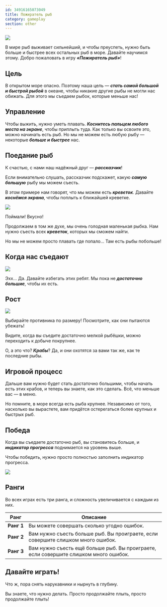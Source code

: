 ```yaml
---
id: 34916165073049
title: Пожиратель рыб
category: gameplay
section: other
---
```

![](https://help.studycat.com/hc/article_attachments/34916165069849)

В мире рыб выживает сильнейший, и чтобы преуспеть, нужно быть больше и быстрее всех остальных рыб в море. Давайте научимся этому. Добро пожаловать в игру ***«Пожиратель рыб»***!

## Цель

В открытом море опасно. Поэтому наша цель — ***стать самой большой и быстрой рыбой*** в океане, чтобы никакие другие рыбы не могли нас обижать. Для этого мы съедаем рыбок, которые меньше нас!

## Управление

Чтобы выжить, нужно уметь плавать. ***Коснитесь пальцем любого места на экране***, чтобы приплыть туда. Как только вы освоите это, можно начинать есть рыб. Но мы не можем есть любую рыбу — некоторые ***больше и быстрее*** нас.

## Поедание рыб

К счастью, с нами наш надёжный друг — ***рассказчик***!

Если внимательно слушать, рассказчик подскажет, какую ***самую большую*** рыбу мы можем съесть.

В этом примере нам говорят, что мы можем есть ***креветок***. Давайте ***коснёмся экрана***, чтобы поплыть к ближайшей креветке.

![](https://help.studycat.com/hc/article_attachments/34916149686297)

Поймали! Вкусно!

Продолжаем в том же духе, мы очень голодная маленькая рыбка. Нам нужно съесть всех ***креветок***, которых мы сможем найти.

Но мы не можем просто плавать где попало... Там есть рыбы побольше! 

## Когда нас съедают

**![](https://help.studycat.com/hc/article_attachments/34918253174937)**

Эхх... Да. Давайте избегать этих ребят. Мы пока не ***достаточно большие***, чтобы их есть.

## Рост

![](https://help.studycat.com/hc/article_attachments/34918253176345)

Выбирайте противника по размеру! Посмотрите, как они пытаются убежать!

Видите, когда вы съедите достаточно мелкой рыбёшки, можно переходить к добыче покрупнее.

О, а это что? ***Крабы***? Да, и они охотятся за вами так же, как те последние рыбы.

## Игровой процесс

Дальше вам нужно будет стать достаточно большими, чтобы начать есть этих крабов, и теперь вы знаете, как это сделать. Всё, что меньше вас — в меню.

Но помните, в море всегда есть рыба крупнее. Независимо от того, насколько вы вырастете, вам придётся остерегаться более крупных и быстрых рыб.

## Победа

Когда вы съедаете достаточно рыб, вы становитесь больше, и ***индикатор прогресса*** поднимается на уровень выше.

Чтобы победить, нужно просто полностью заполнить индикатор прогресса.

![](https://help.studycat.com/hc/article_attachments/34918234335641)

## Ранги

Во всех играх есть три ранга, и сложность увеличивается с каждым из них.

| Ранг | Описание |
| --- | --- |
| **Ранг&nbsp;1** | Вы можете совершать сколько угодно ошибок. |
| **Ранг&nbsp;2** | Вам нужно съесть больше рыб. Вы проиграете, если совершите слишком много ошибок. |
| **Ранг&nbsp;3** | Вам нужно съесть ещё больше рыб. Вы проиграете, если совершите слишком много ошибок. |

## Давайте играть!

Что ж, пора снять нарукавники и нырнуть в глубину.

Вы знаете, что нужно делать. Просто продолжайте плыть, просто продолжайте плыть!

